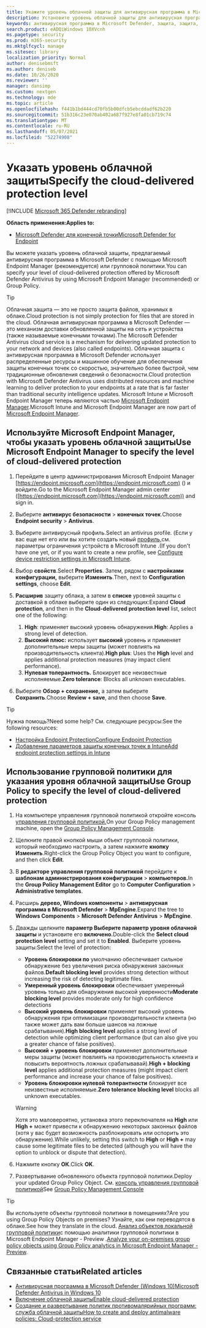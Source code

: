 ```yaml
---
title: Укажите уровень облачной защиты для антивирусная программа в Microsoft Defender
description: Установите уровень облачной защиты для антивирусная программа в Microsoft Defender.
keywords: антивирусная программа в Microsoft Defender, защита, защита, облачность, агрессивность, уровень защиты
search.product: eADQiWindows 10XVcnh
ms.pagetype: security
ms.prod: m365-security
ms.mktglfcycl: manage
ms.sitesec: library
localization_priority: Normal
author: denisebmsft
ms.author: deniseb
ms.date: 10/26/2020
ms.reviewer: ''
manager: dansimp
ms.custom: nextgen
ms.technology: mde
ms.topic: article
ms.openlocfilehash: f441b1bd444cd70fb5b00dfcb5ebcddadf62b220
ms.sourcegitcommit: 51b316c23e070ab402a687f927e8fa01cb719c74
ms.translationtype: MT
ms.contentlocale: ru-RU
ms.lasthandoff: 05/07/2021
ms.locfileid: "52274908"
---
```

# <a name="specify-the-cloud-delivered-protection-level"></a><span data-ttu-id="ac935-104">Указать уровень облачной защиты</span><span class="sxs-lookup"><span data-stu-id="ac935-104">Specify the cloud-delivered protection level</span></span>

[!INCLUDE [Microsoft 365 Defender rebranding](../../includes/microsoft-defender.md)]


<span data-ttu-id="ac935-105">**Область применения:**</span><span class="sxs-lookup"><span data-stu-id="ac935-105">**Applies to:**</span></span>

- [<span data-ttu-id="ac935-106">Microsoft Defender для конечной точки</span><span class="sxs-lookup"><span data-stu-id="ac935-106">Microsoft Defender for Endpoint</span></span>](/microsoft-365/security/defender-endpoint/)

<span data-ttu-id="ac935-107">Вы можете указать уровень облачной защиты, предлагаемый антивирусная программа в Microsoft Defender с помощью Microsoft Endpoint Manager (рекомендуется) или групповой политики.</span><span class="sxs-lookup"><span data-stu-id="ac935-107">You can specify your level of cloud-delivered protection offered by Microsoft Defender Antivirus by using Microsoft Endpoint Manager (recommended) or Group Policy.</span></span>

> [!TIP]
> <span data-ttu-id="ac935-108">Облачная защита — это не просто защита файлов, хранимых в облаке.</span><span class="sxs-lookup"><span data-stu-id="ac935-108">Cloud protection is not simply protection for files that are stored in the cloud.</span></span> <span data-ttu-id="ac935-109">Облачная антивирусная программа в Microsoft Defender — это механизм доставки обновленной защиты на сеть и устройства (также называемые конечными точками).</span><span class="sxs-lookup"><span data-stu-id="ac935-109">The Microsoft Defender Antivirus cloud service is a mechanism for delivering updated protection to your network and devices (also called endpoints).</span></span> <span data-ttu-id="ac935-110">Облачная защита с антивирусная программа в Microsoft Defender использует распределенные ресурсы и машинное обучение для обеспечения защиты конечных точек со скоростью, значительно более быстрой, чем традиционные обновления сведений о безопасности.</span><span class="sxs-lookup"><span data-stu-id="ac935-110">Cloud protection with Microsoft Defender Antivirus uses distributed resources and machine learning to deliver protection to your endpoints at a rate that is far faster than traditional security intelligence updates.</span></span> <span data-ttu-id="ac935-111">Microsoft Intune и Microsoft Endpoint Manager теперь являются частью [Microsoft Endpoint Manager](/mem/endpoint-manager-overview).</span><span class="sxs-lookup"><span data-stu-id="ac935-111">Microsoft Intune and Microsoft Endpoint Manager are now part of [Microsoft Endpoint Manager](/mem/endpoint-manager-overview).</span></span> 


## <a name="use-microsoft-endpoint-manager-to-specify-the-level-of-cloud-delivered-protection"></a><span data-ttu-id="ac935-112">Используйте Microsoft Endpoint Manager, чтобы указать уровень облачной защиты</span><span class="sxs-lookup"><span data-stu-id="ac935-112">Use Microsoft Endpoint Manager to specify the level of cloud-delivered protection</span></span>

1. <span data-ttu-id="ac935-113">Перейдите в центр администрирования Microsoft Endpoint Manager [https://endpoint.microsoft.com](https://endpoint.microsoft.com) () и войдите.</span><span class="sxs-lookup"><span data-stu-id="ac935-113">Go to the Microsoft Endpoint Manager admin center ([https://endpoint.microsoft.com](https://endpoint.microsoft.com)) and sign in.</span></span>

2. <span data-ttu-id="ac935-114">Выберите **антивирус безопасности**  >  **конечных точек**.</span><span class="sxs-lookup"><span data-stu-id="ac935-114">Choose **Endpoint security** > **Antivirus**.</span></span>

3. <span data-ttu-id="ac935-115">Выберите антивирусный профиль.</span><span class="sxs-lookup"><span data-stu-id="ac935-115">Select an antivirus profile.</span></span> <span data-ttu-id="ac935-116">(Если у вас еще нет его или вы хотите создать новый [профиль,](/intune/device-restrictions-configure)см. параметры ограничения устройств в Microsoft Intune .</span><span class="sxs-lookup"><span data-stu-id="ac935-116">(If you don't have one yet, or if you want to create a new profile, see [Configure device restriction settings in Microsoft Intune](/intune/device-restrictions-configure).</span></span>

4. <span data-ttu-id="ac935-117">Выбор **свойств**.</span><span class="sxs-lookup"><span data-stu-id="ac935-117">Select **Properties**.</span></span> <span data-ttu-id="ac935-118">Затем, рядом с **настройками конфигурации,** выберите **Изменить**.</span><span class="sxs-lookup"><span data-stu-id="ac935-118">Then, next to **Configuration settings**, choose **Edit**.</span></span>

5. <span data-ttu-id="ac935-119">**Расширив** защиту облака, а затем в **списке** уровней защиты с доставкой в облаке выберите один из следующих:</span><span class="sxs-lookup"><span data-stu-id="ac935-119">Expand **Cloud protection**, and then in the **Cloud-delivered protection level** list, select one of the following:</span></span>

    1. <span data-ttu-id="ac935-120">**High**: применяет высокий уровень обнаружения.</span><span class="sxs-lookup"><span data-stu-id="ac935-120">**High**: Applies a strong level of detection.</span></span>
    2. <span data-ttu-id="ac935-121">**Высокий плюс:** использует **высокий** уровень и применяет дополнительные меры защиты (может повлиять на производительность клиента).</span><span class="sxs-lookup"><span data-stu-id="ac935-121">**High plus**: Uses the **High** level and applies additional protection measures (may impact client performance).</span></span>
    3. <span data-ttu-id="ac935-122">**Нулевая толерантность.** Блокирует все неизвестные исполняемые.</span><span class="sxs-lookup"><span data-stu-id="ac935-122">**Zero tolerance**: Blocks all unknown executables.</span></span>

6. <span data-ttu-id="ac935-123">Выберите **Обзор + сохранение,** а затем выберите **Сохранить**.</span><span class="sxs-lookup"><span data-stu-id="ac935-123">Choose **Review + save**, and then choose **Save**.</span></span> 

> [!TIP]
> <span data-ttu-id="ac935-124">Нужна помощь?</span><span class="sxs-lookup"><span data-stu-id="ac935-124">Need some help?</span></span> <span data-ttu-id="ac935-125">См. следующие ресурсы:</span><span class="sxs-lookup"><span data-stu-id="ac935-125">See the following resources:</span></span>
> - [<span data-ttu-id="ac935-126">Настройка Endpoint Protection</span><span class="sxs-lookup"><span data-stu-id="ac935-126">Configure Endpoint Protection</span></span>](/mem/configmgr/protect/deploy-use/endpoint-protection-configure)
> - [<span data-ttu-id="ac935-127">Добавление параметров защиты конечных точек в Intune</span><span class="sxs-lookup"><span data-stu-id="ac935-127">Add endpoint protection settings in Intune</span></span>](/mem/intune/protect/endpoint-protection-configure)
  

## <a name="use-group-policy-to-specify-the-level-of-cloud-delivered-protection"></a><span data-ttu-id="ac935-128">Использование групповой политики для указания уровня облачной защиты</span><span class="sxs-lookup"><span data-stu-id="ac935-128">Use Group Policy to specify the level of cloud-delivered protection</span></span>

1.  <span data-ttu-id="ac935-129">На компьютере управления групповой политикой откройте консоль [управления групповой политикой.](/previous-versions/windows/it-pro/windows-server-2008-R2-and-2008/cc731212(v=ws.11))</span><span class="sxs-lookup"><span data-stu-id="ac935-129">On your Group Policy management machine, open the [Group Policy Management Console](/previous-versions/windows/it-pro/windows-server-2008-R2-and-2008/cc731212(v=ws.11)).</span></span>

2. <span data-ttu-id="ac935-130">Щелкните правой кнопкой мыши объект групповой политики, который необходимо настроить, а затем нажмите **кнопку Изменить**.</span><span class="sxs-lookup"><span data-stu-id="ac935-130">Right-click the Group Policy Object you want to configure, and then click **Edit**.</span></span>

3.  <span data-ttu-id="ac935-131">В **редакторе управления групповой политикой** перейдите к **шаблонам администрирования конфигурации**  >  **компьютеров.**</span><span class="sxs-lookup"><span data-stu-id="ac935-131">In the **Group Policy Management Editor** go to **Computer Configuration** > **Administrative templates**.</span></span>

4.  <span data-ttu-id="ac935-132">Расширь **дерево, Windows компоненты**  >  **антивирусная программа в Microsoft Defender**  >  **MpEngine**.</span><span class="sxs-lookup"><span data-stu-id="ac935-132">Expand the tree to **Windows Components** > **Microsoft Defender Antivirus** > **MpEngine**.</span></span>

5.  <span data-ttu-id="ac935-133">Дважды щелкните **параметр Выберите параметр уровня облачной защиты** и установите его **включено.**</span><span class="sxs-lookup"><span data-stu-id="ac935-133">Double-click the **Select cloud protection level** setting and set it to **Enabled**.</span></span> <span data-ttu-id="ac935-134">Выберите уровень защиты:</span><span class="sxs-lookup"><span data-stu-id="ac935-134">Select the level of protection:</span></span>
    - <span data-ttu-id="ac935-135">**Уровень блокировки по** умолчанию обеспечивает сильное обнаружение без увеличения риска обнаружения законных файлов.</span><span class="sxs-lookup"><span data-stu-id="ac935-135">**Default blocking level** provides strong detection without increasing the risk of detecting legitimate files.</span></span>
    - <span data-ttu-id="ac935-136">**Умеренный уровень блокировки** обеспечивает умеренный уровень только для обнаружения высокой уверенности</span><span class="sxs-lookup"><span data-stu-id="ac935-136">**Moderate blocking level** provides moderate only for high confidence detections</span></span>
    - <span data-ttu-id="ac935-137">**Высокий уровень блокировки** применяет высокий уровень обнаружения при оптимизации производительности клиента (но также может дать вам больше шансов на ложные срабатывания).</span><span class="sxs-lookup"><span data-stu-id="ac935-137">**High blocking level** applies a strong level of detection while optimizing client performance (but can also give you a greater chance of false positives).</span></span>
    - <span data-ttu-id="ac935-138">**Высокий + уровень блокировки** применяет дополнительные меры защиты (может повлиять на производительность клиента и повысить вероятность ложных срабатывавай).</span><span class="sxs-lookup"><span data-stu-id="ac935-138">**High + blocking level** applies additional protection measures (might impact client performance and increase your chance of false positives).</span></span>
    - <span data-ttu-id="ac935-139">**Уровень блокировки нулевой толерантности** блокирует все неизвестные исполняемые.</span><span class="sxs-lookup"><span data-stu-id="ac935-139">**Zero tolerance blocking level** blocks all unknown executables.</span></span>
    
    > [!WARNING]
    > <span data-ttu-id="ac935-140">Хотя это маловероятно, установка этого переключателя на **High** или **High +** может привести к обнаружению некоторых законных файлов (хотя у вас будет возможность разблокировать или оспорить это обнаружение).</span><span class="sxs-lookup"><span data-stu-id="ac935-140">While unlikely, setting this switch to **High** or **High +** may cause some legitimate files to be detected (although you will have the option to unblock or dispute that detection).</span></span>

6. <span data-ttu-id="ac935-141">Нажмите кнопку **ОК**.</span><span class="sxs-lookup"><span data-stu-id="ac935-141">Click **OK**.</span></span>

7. <span data-ttu-id="ac935-142">Развертывание обновленного объекта групповой политики.</span><span class="sxs-lookup"><span data-stu-id="ac935-142">Deploy your updated Group Policy Object.</span></span> <span data-ttu-id="ac935-143">См. [консоль управления групповой политикой](/windows/win32/srvnodes/group-policy)</span><span class="sxs-lookup"><span data-stu-id="ac935-143">See [Group Policy Management Console](/windows/win32/srvnodes/group-policy)</span></span>

> [!TIP]
> <span data-ttu-id="ac935-144">Вы используете объекты групповой политики в помещениях?</span><span class="sxs-lookup"><span data-stu-id="ac935-144">Are you using Group Policy Objects on premises?</span></span> <span data-ttu-id="ac935-145">Узнайте, как они переводятся в облаке.</span><span class="sxs-lookup"><span data-stu-id="ac935-145">See how they translate in the cloud.</span></span> <span data-ttu-id="ac935-146">[Анализ объектов локальной групповой политики](/mem/intune/configuration/group-policy-analytics)с помощью аналитики групповой политики в Microsoft Endpoint Manager - Preview .</span><span class="sxs-lookup"><span data-stu-id="ac935-146">[Analyze your on-premises group policy objects using Group Policy analytics in Microsoft Endpoint Manager - Preview](/mem/intune/configuration/group-policy-analytics).</span></span> 
  
## <a name="related-articles"></a><span data-ttu-id="ac935-147">Связанные статьи</span><span class="sxs-lookup"><span data-stu-id="ac935-147">Related articles</span></span>

- [<span data-ttu-id="ac935-148">Антивирусная программа в Microsoft Defender (Windows 10)</span><span class="sxs-lookup"><span data-stu-id="ac935-148">Microsoft Defender Antivirus in Windows 10</span></span>](microsoft-defender-antivirus-in-windows-10.md)
- [<span data-ttu-id="ac935-149">Включение облачной защиты</span><span class="sxs-lookup"><span data-stu-id="ac935-149">Enable cloud-delivered protection</span></span>](enable-cloud-protection-microsoft-defender-antivirus.md)
- [<span data-ttu-id="ac935-150">Создание и развертывание политик противомалярийных программ: служба облачной защиты</span><span class="sxs-lookup"><span data-stu-id="ac935-150">How to create and deploy antimalware policies: Cloud-protection service</span></span>](/configmgr/protect/deploy-use/endpoint-antimalware-policies#cloud-protection-service)